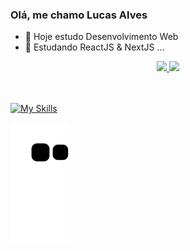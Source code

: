 ### Olá, me chamo Lucas Alves

- 🔭 Hoje estudo Desenvolvimento Web
- 🌱 Estudando ReactJS & NextJS ...

<div align="center" gap="2rem">
  <a href="https://github.com/LucasAvs1">
  <img height="180em" src="https://github-readme-stats.vercel.app/api?username=LucasAvs1&show_icons=true&theme=onedark&include_all_commits=true&count_private=true"/>
  <img height="180em" src="https://github-readme-stats.vercel.app/api/top-langs/?username=LucasAvs1&layout=compact&langs_count=7&theme=onedark"/>
</div>
  
<div style="display: inline_block"><br>
  
  <br>![My Skills](https://skillicons.dev/icons?i=js,ts,react,html,css)
  
</div>

  ![Snake animation](https://github.com/rafaballerini/rafaballerini/blob/output/github-contribution-grid-snake.svg)
